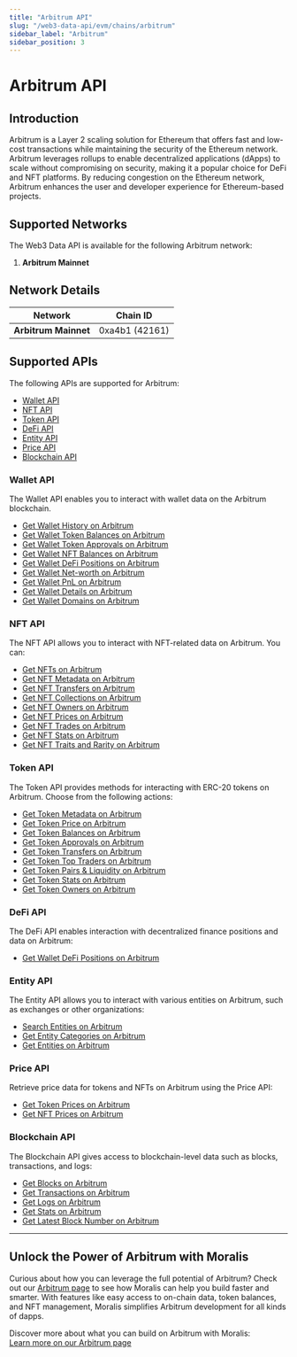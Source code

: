 ```yaml
---
title: "Arbitrum API"
slug: "/web3-data-api/evm/chains/arbitrum"
sidebar_label: "Arbitrum"
sidebar_position: 3
---
```


# Arbitrum API

## Introduction

Arbitrum is a Layer 2 scaling solution for Ethereum that offers fast and low-cost transactions while maintaining the security of the Ethereum network. Arbitrum leverages rollups to enable decentralized applications (dApps) to scale without compromising on security, making it a popular choice for DeFi and NFT platforms. By reducing congestion on the Ethereum network, Arbitrum enhances the user and developer experience for Ethereum-based projects.

## Supported Networks

The Web3 Data API is available for the following Arbitrum network:

1. **Arbitrum Mainnet**

## Network Details

| Network | Chain ID |
| ---- | ---- |
| **Arbitrum Mainnet** | 0xa4b1 (42161) |

## Supported APIs

The following APIs are supported for Arbitrum:


  - <a href="/web3-data-api/evm/reference#wallet-api">Wallet API</a>
  - <a href="/web3-data-api/evm/reference#nft-api">NFT API</a>
  - <a href="/web3-data-api/evm/reference#token-api">Token API</a>
  - <a href="/web3-data-api/evm/reference#defi-api">DeFi API</a>
  - <a href="/web3-data-api/evm/reference#entity-api">Entity API</a>
  - <a href="/web3-data-api/evm/reference#price-api">Price API</a>
  - <a href="/web3-data-api/evm/reference#blockchain-api">Blockchain API</a>


### Wallet API

The Wallet API enables you to interact with wallet data on the Arbitrum blockchain.


  - <a href="/web3-data-api/evm/reference#get-wallet-history">Get Wallet History on Arbitrum</a>
  - <a href="/web3-data-api/evm/reference#get-wallet-token-balances">Get Wallet Token Balances on Arbitrum</a>
  - <a href="/web3-data-api/evm/reference#get-wallet-token-approvals">Get Wallet Token Approvals on Arbitrum</a>
  - <a href="/web3-data-api/evm/reference#get-wallet-nfts">Get Wallet NFT Balances on Arbitrum</a>
  - <a href="/web3-data-api/evm/reference#get-wallet-defi-positions">Get Wallet DeFi Positions on Arbitrum</a>
  - <a href="/web3-data-api/evm/reference#get-wallet-net-worth">Get Wallet Net-worth on Arbitrum</a>
  - <a href="/web3-data-api/evm/reference#get-wallet-pnl">Get Wallet PnL on Arbitrum</a>
  - <a href="/web3-data-api/evm/reference#get-wallet-details">Get Wallet Details on Arbitrum</a>
  - <a href="/web3-data-api/evm/reference#get-wallet-domains">Get Wallet Domains on Arbitrum</a>


### NFT API

The NFT API allows you to interact with NFT-related data on Arbitrum. You can:


  - <a href="/web3-data-api/evm/reference#get-nfts">Get NFTs on Arbitrum</a>
  - <a href="/web3-data-api/evm/reference#get-nft-metadata">Get NFT Metadata on Arbitrum</a>
  - <a href="/web3-data-api/evm/reference#get-nft-transfers">Get NFT Transfers on Arbitrum</a>
  - <a href="/web3-data-api/evm/reference#get-nft-collections">Get NFT Collections on Arbitrum</a>
  - <a href="/web3-data-api/evm/reference#get-nft-owners">Get NFT Owners on Arbitrum</a>
  - <a href="/web3-data-api/evm/reference#get-nft-prices">Get NFT Prices on Arbitrum</a>
  - <a href="/web3-data-api/evm/reference#get-nft-trades">Get NFT Trades on Arbitrum</a>
  - <a href="/web3-data-api/evm/reference#get-nft-stats">Get NFT Stats on Arbitrum</a>
  - <a href="/web3-data-api/evm/reference#get-nft-traits-and-rarity">Get NFT Traits and Rarity on Arbitrum</a>


### Token API

The Token API provides methods for interacting with ERC-20 tokens on Arbitrum. Choose from the following actions:


  - <a href="/web3-data-api/evm/reference#get-token-metadata">Get Token Metadata on Arbitrum</a>
  - <a href="/web3-data-api/evm/reference#get-token-price">Get Token Price on Arbitrum</a>
  - <a href="/web3-data-api/evm/reference#get-token-balances">Get Token Balances on Arbitrum</a>
  - <a href="/web3-data-api/evm/reference#get-token-approvals">Get Token Approvals on Arbitrum</a>
  - <a href="/web3-data-api/evm/reference#get-token-transfers">Get Token Transfers on Arbitrum</a>
  - <a href="/web3-data-api/evm/reference#get-token-top-traders">Get Token Top Traders on Arbitrum</a>
  - <a href="/web3-data-api/evm/reference#get-token-pairs--liquidity">Get Token Pairs & Liquidity on Arbitrum</a>
  - <a href="/web3-data-api/evm/reference#get-token-stats">Get Token Stats on Arbitrum</a>
  - <a href="/web3-data-api/evm/reference#get-token-owners">Get Token Owners on Arbitrum</a>


### DeFi API

The DeFi API enables interaction with decentralized finance positions and data on Arbitrum:


  - <a href="/web3-data-api/evm/reference#get-wallet-defi-positions">Get Wallet DeFi Positions on Arbitrum</a>


### Entity API

The Entity API allows you to interact with various entities on Arbitrum, such as exchanges or other organizations:


  - <a href="/web3-data-api/evm/reference#search-entities">Search Entities on Arbitrum</a>
  - <a href="/web3-data-api/evm/reference#get-entity-categories">Get Entity Categories on Arbitrum</a>
  - <a href="/web3-data-api/evm/reference#get-entities">Get Entities on Arbitrum</a>


### Price API

Retrieve price data for tokens and NFTs on Arbitrum using the Price API:


  - <a href="/web3-data-api/evm/reference#get-token-prices">Get Token Prices on Arbitrum</a>
  - <a href="/web3-data-api/evm/reference#get-nft-prices">Get NFT Prices on Arbitrum</a>


### Blockchain API

The Blockchain API gives access to blockchain-level data such as blocks, transactions, and logs:


  - <a href="/web3-data-api/evm/reference#get-blocks">Get Blocks on Arbitrum</a>
  - <a href="/web3-data-api/evm/reference#get-transactions">Get Transactions on Arbitrum</a>
  - <a href="/web3-data-api/evm/reference#get-logs">Get Logs on Arbitrum</a>
  - <a href="/web3-data-api/evm/reference#get-stats">Get Stats on Arbitrum</a>
  - <a href="/web3-data-api/evm/reference#get-latest-block-number">Get Latest Block Number on Arbitrum</a>


---

## Unlock the Power of Arbitrum with Moralis

Curious about how you can leverage the full potential of Arbitrum? Check out our [Arbitrum page](https://developers.moralis.com/chains/arbitrum/) to see how Moralis can help you build faster and smarter. With features like easy access to on-chain data, token balances, and NFT management, Moralis simplifies Arbitrum development for all kinds of dapps.

Discover more about what you can build on Arbitrum with Moralis:  
[Learn more on our Arbitrum page](https://developers.moralis.com/chains/arbitrum/)
